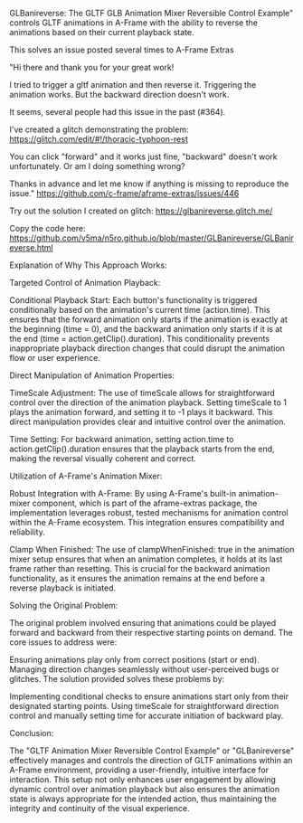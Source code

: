 GLBanireverse: The GLTF GLB Animation Mixer Reversible Control Example" controls GLTF animations in A-Frame with the ability to reverse the animations based on their current playback state.

This solves an issue posted several times to A-Frame Extras

"Hi there and thank you for your great work!

I tried to trigger a gltf animation and then reverse it. Triggering the animation works. But the backward direction doesn't work.

It seems, several people had this issue in the past (#364).

I've created a glitch demonstrating the problem: https://glitch.com/edit/#!/thoracic-typhoon-rest

You can click "forward" and it works just fine, "backward" doesn't work unfortunately. Or am I doing something wrong?

Thanks in advance and let me know if anything is missing to reproduce the issue." https://github.com/c-frame/aframe-extras/issues/446

Try out the solution I created on glitch: https://glbanireverse.glitch.me/

Copy the code here: https://github.com/v5ma/n5ro.github.io/blob/master/GLBanireverse/GLBanireverse.html

Explanation of Why This Approach Works:

Targeted Control of Animation Playback:

Conditional Playback Start: Each button's functionality is triggered conditionally based on the animation's current time (action.time). This ensures that the forward animation only starts if the animation is exactly at the beginning (time = 0), and the backward animation only starts if it is at the end (time = action.getClip().duration). This conditionality prevents inappropriate playback direction changes that could disrupt the animation flow or user experience.

Direct Manipulation of Animation Properties:

TimeScale Adjustment: The use of timeScale allows for straightforward control over the direction of the animation playback. Setting timeScale to 1 plays the animation forward, and setting it to -1 plays it backward. This direct manipulation provides clear and intuitive control over the animation.

Time Setting: For backward animation, setting action.time to action.getClip().duration ensures that the playback starts from the end, making the reversal visually coherent and correct.

Utilization of A-Frame's Animation Mixer:

Robust Integration with A-Frame: By using A-Frame's built-in animation-mixer component, which is part of the aframe-extras package, the implementation leverages robust, tested mechanisms for animation control within the A-Frame ecosystem. This integration ensures compatibility and reliability.

Clamp When Finished: The use of clampWhenFinished: true in the animation mixer setup ensures that when an animation completes, it holds at its last frame rather than resetting. This is crucial for the backward animation functionality, as it ensures the animation remains at the end before a reverse playback is initiated.

Solving the Original Problem:

The original problem involved ensuring that animations could be played forward and backward from their respective starting points on demand. The core issues to address were:

Ensuring animations play only from correct positions (start or end).
Managing direction changes seamlessly without user-perceived bugs or glitches.
The solution provided solves these problems by:

Implementing conditional checks to ensure animations start only from their designated starting points.
Using timeScale for straightforward direction control and manually setting time for accurate initiation of backward play.

Conclusion:

The "GLTF Animation Mixer Reversible Control Example" or "GLBanireverse" effectively manages and controls the direction of GLTF animations within an A-Frame environment, providing a user-friendly, intuitive interface for interaction. This setup not only enhances user engagement by allowing dynamic control over animation playback but also ensures the animation state is always appropriate for the intended action, thus maintaining the integrity and continuity of the visual experience.
